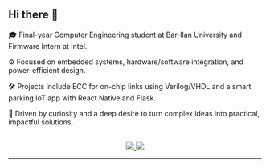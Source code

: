 ## Hi there 👋

🎓 Final-year Computer Engineering student at Bar-Ilan University and Firmware Intern at Intel.

⚙️ Focused on embedded systems, hardware/software integration, and power-efficient design.

🛠️ Projects include ECC for on-chip links using Verilog/VHDL and a smart parking IoT app with React Native and Flask.

🚀 Driven by curiosity and a deep desire to turn complex ideas into practical, impactful solutions.


<br>

<div align="center">
  <a href="mailto:omri.triki@gmail.com">
    <img src="https://img.shields.io/badge/Gmail-333333?style=for-the-badge&logo=gmail&logoColor=red" />
  </a>
  <a href="https://www.linkedin.com/in/omri-triki/" target="_blank">
    <img src="https://img.shields.io/badge/LinkedIn-0077B5?style=for-the-badge&logo=linkedin&logoColor=white" />
  </a>
</div>

<hr>

